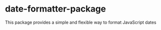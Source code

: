 # date-formatter-package
This package provides a simple and flexible way to format JavaScript dates
